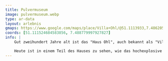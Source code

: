 ```yaml
---
title: Pulvermuseum
image: pulvermuseum.webp
type: ar-data
layout: arlebnis
gmaps: https://www.google.com/maps/place/Villa+Ohl/@51.1113933,7.4862051,17z/data=!3m1!4b1!4m6!3m5!1s0x47b934b438695541:0x23677c406164f6e9!8m2!3d51.11139!4d7.48878!16s%2Fg%2F120p462z?entry=ttu
coords: [51.111524684583856, 7.488779997927827]
info: |
    Gut zweihundert Jahre alt ist das "Haus Ohl", auch bekannt als "Villa Buchholz", einst Wohnsitz der Pulverfabrikanten, die das Wirtschaftsleben im bergisch-märkischen Grenzgebiet wesentlich bestimmten. Die Herstellung von Schwarzpulver aus Schwefel, Salpeter und Holzkohle hat sie reich gemacht.

    Heute ist in einem Teil des Hauses zu sehen, wie das hochexplosive Pulver im bergisch-märkischen Grenzgebiet hergestellt wurde und als Schieß- und Sprengstoff in alle Welt gelangte. Darüber hinaus zeigt der Heimat- und Geschichtsverein Wipperfürth Details aus dem Leben der Pulverfabrikanten, denen 1913 sogar Kaiser Wilhelm II. einen Besuch abstattete.
---
```


